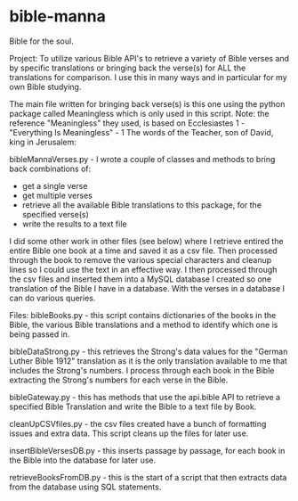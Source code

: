 # bible-manna
Bible for the soul.

Project: To utilize various Bible API's to retrieve a variety of Bible verses and by specific translations or bringing back the verse(s) for ALL the translations for comparison. I use this in many ways and in particular for my own Bible studying. 

The main file written for bringing back verse(s) is this one using the python package called Meaningless
which is only used in this script. Note: the reference "Meaningless" they used, is based on Ecclesiastes 1 - "Everything Is Meaningless" - 1 The words of the Teacher, son of David, king in Jerusalem:

bibleMannaVerses.py - I wrote a couple of classes and methods to bring back combinations of:
- get a single verse
- get multiple verses
- retrieve all the available Bible translations to this package, for the specified verse(s)
- write the results to a text file 

I did some other work in other files (see below) where I retrieve entired the entire Bible one book at a time and saved it as a csv file. Then processed through the book to remove the various special characters and cleanup lines so I could use the text in an effective way. I then processed through the csv files and inserted them into a MySQL database I created so one translation of the Bible I have in a database. With the verses in a database I can do various queries.

Files:
bibleBooks.py - this script contains dictionaries of the books in the Bible, the various Bible translations and a method to identify which one is being passed in.

bibleDataStrong.py - this retrieves the Strong's data values for the "German Luther Bible 1912" translation as it is the only translation available to me that includes the Strong's numbers. I process through each book in the Bible extracting the Strong's numbers for each verse in the Bible.

bibleGateway.py - this has methods that use the api.bible API to retrieve a specified Bible Translation and write the Bible to a text file by Book.

cleanUpCSVfiles.py - the csv files created have a bunch of formatting issues and extra data. This script cleans up the files for later use.

insertBibleVersesDB.py - this inserts passage by passage, for each book in the Bible into the database for later use.

retrieveBooksFromDB.py - this is the start of a script that then extracts data from the database using SQL statements.